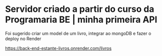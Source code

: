 # Servidor criado a partir do curso da Programaria BE | minha primeira API

Foi sugerido criar um model de um livro, integrar ao mongoDB e fazer o deploy no Render

https://back-end-estante-livros.onrender.com/livros
